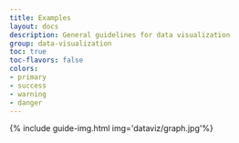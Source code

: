 ```yaml
---
title: Examples
layout: docs
description: General guidelines for data visualization
group: data-visualization
toc: true
toc-flavors: false
colors:
- primary
- success
- warning
- danger
---
```


{% include guide-img.html img='dataviz/graph.jpg'%}